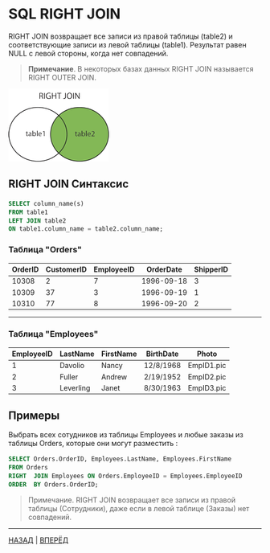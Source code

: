 # SQL  RIGHT JOIN

RIGHT JOIN возвращает все записи из правой таблицы (table2) и соответствующие записи из левой таблицы (table1). Результат равен NULL с левой стороны, когда нет совпадений.

> **Примечание**. В некоторых базах данных RIGHT JOIN называется RIGHT OUTER JOIN.
> 

![RIGHT JOIN](/Images/img_rightjoin.gif)

## RIGHT JOIN Синтаксис

``` SQL
SELECT column_name(s) 
FROM table1 
LEFT JOIN table2
ON table1.column_name = table2.column_name;
```

### Таблица "Orders"

| OrderID | CustomerID | EmployeeID | OrderDate | ShipperID |
|--|--|--|--|--|
| 10308 | 2 | 7 | 1996-09-18 | 3 |
| 10309 | 37 | 3 | 1996-09-19 | 1 |
| 10310 | 77 | 8 | 1996-09-20 | 2 |
---

### Таблица "Employees"
| EmployeeID | LastName | FirstName | BirthDate | Photo |
|--|--|--|--|--|
| 1 | Davolio | Nancy | 12/8/1968 | EmpID1.pic |
| 2 | Fuller | Andrew | 2/19/1952 | EmpID2.pic |
| 3 | Leverling | Janet | 8/30/1963 | EmpID3.pic |

## Примеры

Выбрать всех сотудников из таблицы Employees и любые заказы из таблицы Orders, которые они могут разместить :
``` SQL
SELECT Orders.OrderID, Employees.LastName, Employees.FirstName
FROM Orders
RIGHT  JOIN Employees ON Orders.EmployeeID = Employees.EmployeeID
ORDER  BY Orders.OrderID;
```

> Примечание. RIGHT JOIN возвращает все записи из правой таблицы (Сотрудники), даже если в левой таблице (Заказы) нет совпадений.

---

[НАЗАД](/SQL_Tutorial/SQL_LEFT_JOIN.md)  | [ВПЕРЁД](/SQL_Tutorial/SQL_FULL_JOIN.md)

